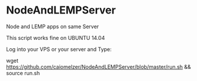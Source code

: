 # NodeAndLEMPServer
Node and LEMP apps on same Server

This script works fine on UBUNTU 14.04

Log into your VPS or your server and Type:

wget https://github.com/caiomelzer/NodeAndLEMPServer/blob/master/run.sh && source run.sh <domain>

